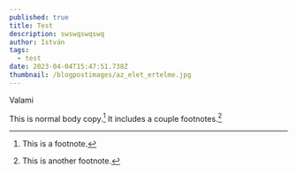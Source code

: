 ```yaml
---
published: true
title: Test
description: swswqswqswq
author: István
tags:
  - test
date: 2023-04-04T15:47:51.738Z
thumbnail: /blogpostimages/az_elet_ertelme.jpg
---
```

Valami

This is normal body copy.[^1] It includes a couple footnotes.[^2]


[^1]: This is a footnote.
[^2]: This is another footnote.